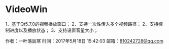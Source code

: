 # VideoWin
1、基于Qt5.7.0的视频播放窗口；
2、支持一次性传入多个视频路径；
2、支持控制进度以及播放状态；
3、支持设置音量大小；

作者：一叶落辰寒
时间：2017年5月18日 15:42:03
邮箱：810242728@qq.com
